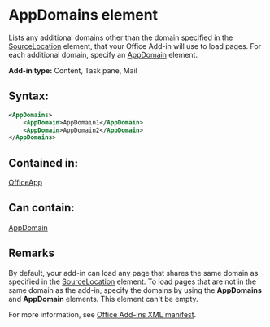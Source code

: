 
# AppDomains element
Lists any additional domains other than the domain specified in the [SourceLocation](../../reference/manifest/sourcelocation.md) element, that your Office Add-in will use to load pages. For each additional domain, specify an [AppDomain](../../reference/manifest/appdomain.md) element.

 **Add-in type:** Content, Task pane, Mail


## Syntax:


```XML
<AppDomains>
    <AppDomain>AppDomain1</AppDomain>
    <AppDomain>AppDomain2</AppDomain>
</AppDomains>
```


## Contained in:

[OfficeApp](../../reference/manifest/officeapp.md)


## Can contain:

[AppDomain](../../reference/manifest/appdomain.md)


## Remarks

By default, your add-in can load any page that shares the same domain as specified in the [SourceLocation](../../reference/manifest/sourcelocation.md) element. To load pages that are not in the same domain as the add-in, specify the domains by using the **AppDomains** and **AppDomain** elements. This element can't be empty. 

For more information, see [Office Add-ins XML manifest](../../docs/overview/add-in-manifests.md).

